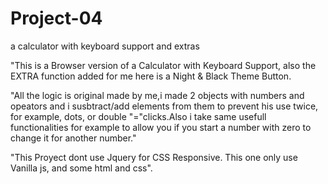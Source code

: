 # Project-04
a calculator with keyboard support and extras

"This is a Browser version of a Calculator with Keyboard Support, also the EXTRA function added for me here is a Night & Black Theme Button.

"All the logic is original made by me,i made 2 objects with numbers and opeators and i susbtract/add elements from them to prevent his use twice, for example, dots, or double "="clicks.Also i take same usefull functionalities for example to allow you if you start a number with zero to change it for another number."

"This Proyect dont use Jquery for CSS Responsive. This one only use Vanilla js, and some html and css". 
